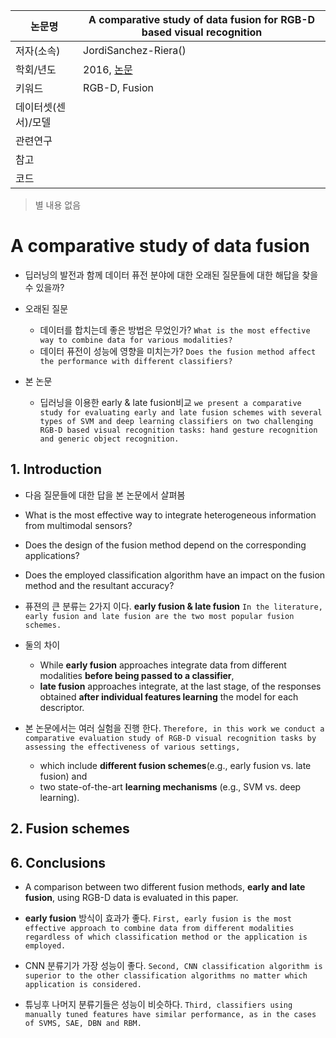|논문명 |A comparative study of data fusion for RGB-D based visual recognition |
| --- | --- |
| 저자\(소속\) | JordiSanchez-Riera\(\) |
| 학회/년도 | 2016, [논문](http://www.sciencedirect.com/science/article/pii/S0167865515004298) |
| 키워드 | RGB-D, Fusion|
| 데이터셋(센서)/모델 | |
| 관련연구||
| 참고 | |
| 코드 | |

> 별 내용 없음 

# A comparative study of data fusion

- 딥러닝의 발전과 함께 데이터 퓨전 분야에 대한 오래된 질문들에 대한 해답을 찾을수 있을까?

- 오래된 질문 
	- 데이터를 합치는데 좋은 방법은 무었인가? `What is the most effective way to combine data for various modalities? `
	- 데이터 퓨전이 성능에 영향을 미치는가? `Does the fusion method affect the performance with different classifiers?`

- 본 논문 
	- 딥러닝을 이용한 early & late fusion비교 ` we present a comparative study for evaluating early and late fusion schemes with several types of SVM and deep learning classifiers on two challenging RGB-D based visual recognition tasks: hand gesture recognition and generic object recognition. `

## 1. Introduction

- 다음 질문들에 대한 답을 본 논문에서 살펴봄 
- What is the most effective way to integrate heterogeneous information from multimodal sensors? 
- Does the design of the fusion method depend on the corresponding applications? 
- Does the employed classification algorithm have an impact on the fusion method and the resultant accuracy?

- 퓨젼의 큰 분류는 2가지 이다. **early fusion & late fusion** `In the literature, early fusion and late fusion are the two most popular fusion schemes. `

- 둘의 차이 
	- While **early fusion** approaches integrate data from different modalities **before being passed to a classifier**, 
	- **late fusion** approaches integrate, at the last stage, of the responses obtained **after individual features learning** the model for each descriptor.

- 본 논문에서는 여러 실험을 진행 한다. `Therefore, in this work we conduct a comparative evaluation study of RGB-D visual recognition tasks by assessing the effectiveness of various settings, `
	- which include **different fusion schemes**(e.g., early fusion vs. late fusion) and 
	- two state-of-the-art **learning mechanisms** (e.g., SVM vs. deep learning). 

## 2. Fusion schemes

## 6. Conclusions

- A comparison between two different fusion methods, **early and late fusion**, using RGB-D data is evaluated in this paper. 

- **early fusion** 방식이 효과가 좋다. `First, early fusion is the most effective approach to combine data from different modalities regardless of which classification method or the application is employed. `

- CNN 분류기가 가장 성능이 좋다. `Second, CNN classification algorithm is superior to the other classification algorithms no matter which application is considered. `

- 튜닝후 나머지 분류기들은 성능이 비슷하다. `Third, classifiers using manually tuned features have similar performance, as in the cases of SVMS, SAE, DBN and RBM. `


<!--stackedit_data:
eyJoaXN0b3J5IjpbMjQ4Nzc1MTFdfQ==
-->
